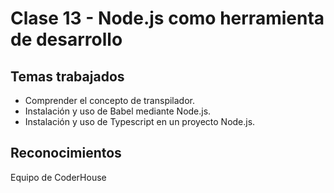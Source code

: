 # Clase 13 - Node.js como herramienta de desarrollo 
## Temas trabajados
- Comprender el concepto de transpilador.
- Instalación y uso de Babel mediante Node.js.
- Instalación y uso de Typescript en un proyecto Node.js.
## Reconocimientos
Equipo de CoderHouse
